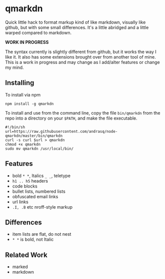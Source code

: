 qmarkdn
=======

Quick little hack to format markup kind of like markdown, visually like github, but with some
small differences.  It's a little abridged and a little warped compared to markdown.

**WORK IN PROGRESS**

The syntax currently is slightly different from github, but it works the way I like it.  It
also has some extensions brought over from another tool of mine.  This is a work in progress
and may change as I add/alter features or change my mind.


Installing
----------

To install via npm

    npm install -g qmarkdn

To install and use from the command line, copy the file `bin/qmarkdn` from the repo
into a directory on your `$PATH`, and make the file executable.

    #!/bin/sh
    url=https://raw.githubusercontent.com/andrasq/node-qmarkdn/master/bin/qmarkdn
    curl -s curl $url > qmarkdn
    chmod +x qmarkdn
    sudo mv qmarkdn /usr/local/bin/


Features
--------

- bold `* *`, Italics `_ _`, teletype `` ``
- `h1 .. h5` headers
- code blocks
- bullet lists, numbered lists
- obfuscated email links
- url links
- `.I, .B` etc nroff-style markup


Differences
-----------

- item lists are flat, do not nest
- `* *` is bold, not Italic


Related Work
------------

- marked
- markdown
